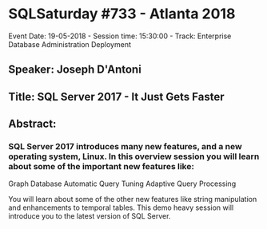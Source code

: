 # SQLSaturday #733 - Atlanta 2018
Event Date: 19-05-2018 - Session time: 15:30:00 - Track: Enterprise Database Administration  Deployment
## Speaker: Joseph D'Antoni
## Title: SQL Server 2017 - It Just Gets Faster
## Abstract:
### SQL Server 2017 introduces many new features, and a new operating system, Linux. In this overview session you will learn about some of the important new features like:

Graph Database
Automatic Query Tuning
Adaptive Query Processing

You will learn about some of the other new features like string manipulation and enhancements to temporal tables. This demo heavy session will introduce you to the latest version of SQL Server.
